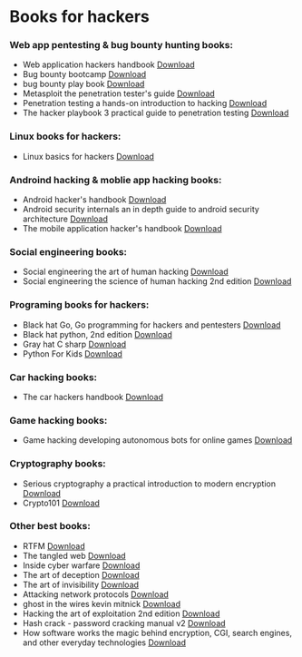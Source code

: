 # Books for hackers

<h3>Web app pentesting & bug bounty hunting books:</h3>

 <ul>
 
  <li>Web application hackers handbook <a href="https://github.com/Aravindhyox01/Books-for-hackers/raw/main/Book's/Web%20application%20hackers%20handbook.pdf">Download</a> </li>
  
  <li>Bug bounty bootcamp <a href="https://github.com/Aravindhyox01/Books-for-hackers/raw/main/Book's/bug-bounty-bootcamp.pdf">Download</a> </li>

  <li>bug bounty play book <a href="https://github.com/Aravindhyox01/Books-for-hackers/raw/main/Book's/Bug%20Bounty%20Playbook.pdf">Download</a> </li>

  <li>Metasploit the penetration tester's guide <a href="https://github.com/Aravindhyox01/Books-for-hackers/raw/main/Book's/Metasploit%20the%20penetration%20tester's%20guide.pdf">Download</a> </li>

  <li>Penetration testing a hands-on introduction to hacking <a href="https://github.com/Aravindhyox01/Books-for-hackers/raw/main/Book's/Penetration%20Testing%20A%20Hands-On%20Introduction%20to%20Hacking.pdf">Download</a> </li>

  <li>The hacker playbook 3 practical guide to penetration testing <a href="https://github.com/Aravindhyox01/Books-for-hackers/raw/main/Book's/The%20Hacker%20Playbook%203%20Practical%20Guide%20To%20Penetration%20Testing.pdf">Download</a> </li>

  
 </ul>
 
 <h3>Linux books for hackers:</h3>
 
 <ul>
 
  <li>Linux basics for hackers <a href="https://github.com/Aravindhyox01/Books-for-hackers/raw/main/Book's/Linux%20Basics%20for%20Hackers.pdf">Download</a> </li>
 
 </ul>
 
 
 <h3>Androind hacking & moblie app hacking books:</h3>
 
 <ul>
 
  <li>Android hacker's handbook <a href="https://github.com/Aravindhyox01/Books-for-hackers/raw/main/Book's/Android%20Hacker-s%20Handbook.pdf">Download</a> </li>

  <li>Android security internals an in depth guide to android security architecture  <a href="https://github.com/Aravindhyox01/Books-for-hackers/raw/main/Book's/Android%20Security%20Internals%20An%20In%20Depth%20Guide%20to%20Android%20Security%20Architecture%20.pdf">Download</a> </li>

  <li>The mobile application hacker's handbook <a href="https://github.com/Aravindhyox01/Books-for-hackers/raw/main/Book's/The%20Mobile%20Application%20Hacker's%20Handbook%20.pdf">Download</a> </li>
  
 
 </ul>
 
 
 <h3>Social engineering books:</h3>
 
 <ul>
 
  <li>Social engineering the art of human hacking <a href="https://github.com/Aravindhyox01/Books-for-hackers/raw/main/Book's/Social%20engineering%20the%20art%20of%20human%20hacking.pdf">Download</a> </li>

  <li>Social engineering the science of human hacking 2nd edition <a href="https://github.com/Aravindhyox01/Books-for-hackers/raw/main/Book's/Social%20Engineering%20The%20Science%20of%20Human%20Hacking%202nd%20Edition.pdf">Download</a> </li>
  
 
 </ul>
 
 
 <h3>Programing books for hackers:</h3>
 
 <ul>
 
  <li>Black hat Go, Go programming for hackers and pentesters <a href="https://github.com/Aravindhyox01/Books-for-hackers/raw/main/Book's/Black%20Hat%20Go%20Go%20Programming%20For%20Hackers%20and%20Pentesters.pdf">Download</a> </li>

  <li>Black hat python, 2nd edition <a href="https://github.com/Aravindhyox01/Books-for-hackers/raw/main/Book's/Black%20Hat%20Python%2C%202nd%20Edition.pdf">Download</a> </li>

  <li>Gray hat C sharp <a href="https://github.com/Aravindhyox01/Books-for-hackers/raw/main/Book's/Gray%20Hat%20C%20Sharp.pdf">Download</a> </li>

  <li>Python For Kids <a href="https://github.com/Aravindhyox01/Books-for-hackers/raw/main/Book's/Python%20For%20Kids.pdf">Download</a> </li>
  
 
 </ul>
 
 

 <h3>Car hacking books:</h3>
 
 <ul>
  <li>The car hackers handbook <a href="https://github.com/Aravindhyox01/Books-for-hackers/raw/main/Book's/thecarhackershandbook.pdf">Download</a> </li>
 </ul>
 
 
 <h3>Game hacking books:</h3>
 
 <ul>
 
  <li>Game hacking developing autonomous bots for online games <a href="https://github.com/Aravindhyox01/Books-for-hackers/raw/main/Book's/Game%20Hacking%20Developing%20Autonomous%20Bots%20for%20Online%20Games.pdf">Download</a> </li>
  
 </ul>
 
 
 <h3>Cryptography books:</h3>
 
 <ul>
 
  <li>Serious cryptography a practical introduction to modern encryption <a href="https://github.com/Aravindhyox01/Books-for-hackers/raw/main/Book's/Serious%20Cryptography%20A%20Practical%20Introduction%20to%20Modern%20Encryption%20.pdf">Download</a> </li>

  <li>Crypto101 <a href="https://github.com/Aravindhyox01/Books-for-hackers/raw/main/Book's/Crypto101.pdf">Download</a> </li>
 
 </ul>
 
 
 <h3>Other best books:</h3>
 
 <ul>
 
  <li>RTFM <a href="https://github.com/Aravindhyox01/Books-for-hackers/raw/main/Book's/RTFM.pdf">Download</a> </li>

  <li>The tangled web <a href="https://github.com/Aravindhyox01/Books-for-hackers/raw/main/Book's/The%20tangled%20web.pdf">Download</a> </li>

  <li>Inside cyber warfare <a href="https://github.com/Aravindhyox01/Books-for-hackers/raw/main/Book's/Inside%20Cyber%20Warfare.pdf">Download</a> </li>

  <li>The art of deception <a href="https://github.com/Aravindhyox01/Books-for-hackers/raw/main/Book's/The%20Art%20of%20Deception.pdf">Download</a> </li>

  <li>The art of invisibility <a href="https://github.com/Aravindhyox01/Books-for-hackers/raw/main/Book's/The%20Art%20of%20Invisibility.pdf">Download</a> </li>

  <li>Attacking network protocols <a href="https://github.com/Aravindhyox01/Books-for-hackers/raw/main/Book's/Attacking%20network%20protocols.pdf">Download</a> </li>

  <li>ghost in the wires kevin mitnick <a href="https://github.com/Aravindhyox01/Books-for-hackers/raw/main/Book's/ghost-in-the-wires-kevin-mitnick.pdf">Download</a> </li>

  <li>Hacking the art of exploitation 2nd edition <a href="https://github.com/Aravindhyox01/Books-for-hackers/raw/main/Book's/Hacking%20The%20Art%20of%20Exploitation%202nd%20Edition.pdf">Download</a> </li>

  <li>Hash crack - password cracking manual v2 <a href="https://github.com/Aravindhyox01/Books-for-hackers/raw/main/Book's/Hash%20Crack%20-%20Password%20Cracking%20Manual%20v2.pdf">Download</a> </li>

  <li>How software works the magic behind encryption, CGI, search engines, and other everyday technologies  <a href="https://github.com/Aravindhyox01/Books-for-hackers/raw/main/Book's/How%20software%20works%20the%20magic%20behind%20encryption%2C%20CGI%2C%20search%20engines%2C%20and%20other%20everyday%20technologies%20.pdf">Download</a> </li>
 
 </ul>



 
 
 
 
 
 <!--
  
   <h3>tittle </h3>
 
 <ul>
 
  <li>Book <a href="">Download</a> </li>
  <li>Book <a href="">Download</a> </li>
  <li>Book <a href="">Download</a> </li>
  <li>Book <a href="">Download</a> </li>
  <li>Book <a href="">Download</a> </li>
  <li>Book <a href="">Download</a> </li>
  <li>Book <a href="">Download</a> </li>
  <li>Book <a href="">Download</a> </li>
  <li>Book <a href="">Download</a> </li>
 
 </ul>
  
 -->
 
 
